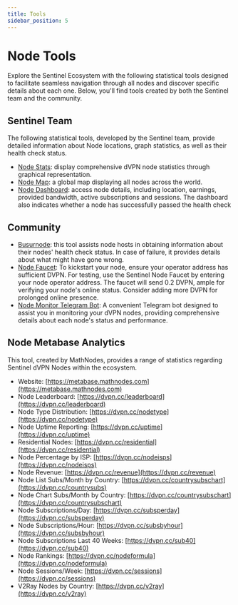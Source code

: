 ```yaml
---
title: Tools
sidebar_position: 5
---
```


# Node Tools

Explore the Sentinel Ecosystem with the following statistical tools designed to facilitate seamless navigation through all nodes and discover specific details about each one. Below, you'll find tools created by both the Sentinel team and the community.

## Sentinel Team

The following statistical tools, developed by the Sentinel team, provide detailed information about Node locations, graph statistics, as well as their health check status.

- [Node Stats](https://stats.sentinel.co): display comprehensive dVPN node statistics through graphical representation.
- [Node Map](https://map.sentinel.co): a global map displaying all nodes across the world.
- [Node Dashboard](https://nodes.sentinel.co): access node details, including location, earnings, provided bandwidth, active subscriptions and sessions. The dashboard also indicates whether a node has successfully passed the health check

## Community

- [Busurnode](https://sentnodes.com): this tool assists node hosts in obtaining information about their nodes' health check status. In case of failure, it provides details about what might have gone wrong.
- [Node Faucet](https://faucet.im/): To kickstart your node, ensure your operator address has sufficient DVPN. For testing, use the Sentinel Node Faucet by entering your node operator address. The faucet will send 0.2 DVPN, ample for verifying your node's online status. Consider adding more DVPN for prolonged online presence.
- [Node Monitor Telegram Bot](https://t.me/dvpn_node_bot): A convenient Telegram bot designed to assist you in monitoring your dVPN nodes, providing comprehensive details about each node's status and performance.

## Node Metabase Analytics

This tool, created by MathNodes, provides a range of statistics regarding Sentinel dVPN Nodes within the ecosystem.

- Website: [https://metabase.mathnodes.com](https://metabase.mathnodes.com)
- Node Leaderboard: [https://dvpn.cc/leaderboard](https://dvpn.cc/leaderboard)
- Node Type Distribution: [https://dvpn.cc/nodetype](https://dvpn.cc/nodetype)
- Node Uptime Reporting: [https://dvpn.cc/uptime](https://dvpn.cc/uptime)
- Residential Nodes: [https://dvpn.cc/residential](https://dvpn.cc/residential)
- Node Percentage by ISP: [https://dvpn.cc/nodeisps](https://dvpn.cc/nodeisps)
- Node Revenue: [https://dvpn.cc/revenue](https://dvpn.cc/revenue)
- Node List Subs/Month by Country: [https://dvpn.cc/countrysubschart](https://dvpn.cc/countrysubs)
- Node Chart Subs/Month by Country: [https://dvpn.cc/countrysubschart](https://dvpn.cc/countrysubschart)
- Node Subscriptions/Day: [https://dvpn.cc/subsperday](https://dvpn.cc/subsperday)
- Node Subscriptions/Hour: [https://dvpn.cc/subsbyhour](https://dvpn.cc/subsbyhour)
- Node Subscriptions Last 40 Weeks: [https://dvpn.cc/sub40](https://dvpn.cc/sub40)
- Node Rankings: [https://dvpn.cc/nodeformula](https://dvpn.cc/nodeformula)
- Node Sessions/Week: [https://dvpn.cc/sessions](https://dvpn.cc/sessions)
- V2Ray Nodes by Country: [https://dvpn.cc/v2ray](https://dvpn.cc/v2ray)